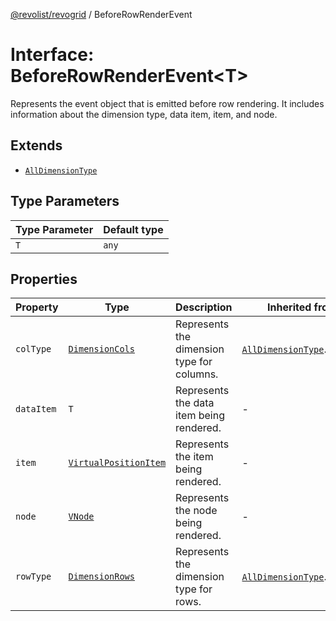 [@revolist/revogrid](README.md) / BeforeRowRenderEvent

# Interface: BeforeRowRenderEvent\<T\>

Represents the event object that is emitted before row rendering.
It includes information about the dimension type, data item, item, and node.

## Extends

- [`AllDimensionType`](Interface.AllDimensionType.md)

## Type Parameters

| Type Parameter | Default type |
| ------ | ------ |
| `T` | `any` |

## Properties

| Property | Type | Description | Inherited from | Defined in |
| ------ | ------ | ------ | ------ | ------ |
| `colType` | [`DimensionCols`](TypeAlias.DimensionCols.md) | Represents the dimension type for columns. | [`AllDimensionType`](Interface.AllDimensionType.md).`colType` | [src/types/interfaces.ts:733](https://github.com/revolist/revogrid/blob/69db770b4dd0e83354c8d987e03567beaf944291/src/types/interfaces.ts#L733) |
| `dataItem` | `T` | Represents the data item being rendered. | - | [src/types/interfaces.ts:697](https://github.com/revolist/revogrid/blob/69db770b4dd0e83354c8d987e03567beaf944291/src/types/interfaces.ts#L697) |
| `item` | [`VirtualPositionItem`](Interface.VirtualPositionItem.md) | Represents the item being rendered. | - | [src/types/interfaces.ts:702](https://github.com/revolist/revogrid/blob/69db770b4dd0e83354c8d987e03567beaf944291/src/types/interfaces.ts#L702) |
| `node` | [`VNode`](Interface.VNode.md) | Represents the node being rendered. | - | [src/types/interfaces.ts:707](https://github.com/revolist/revogrid/blob/69db770b4dd0e83354c8d987e03567beaf944291/src/types/interfaces.ts#L707) |
| `rowType` | [`DimensionRows`](TypeAlias.DimensionRows.md) | Represents the dimension type for rows. | [`AllDimensionType`](Interface.AllDimensionType.md).`rowType` | [src/types/interfaces.ts:728](https://github.com/revolist/revogrid/blob/69db770b4dd0e83354c8d987e03567beaf944291/src/types/interfaces.ts#L728) |
